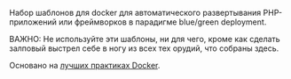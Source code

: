 Набор шаблонов для docker для автоматического развертывания PHP-приложений или фреймворков в парадигме blue/green deployment.

ВАЖНО: Не используйте эти шаблоны, ни для чего, кроме как сделать залповый выстрел себе в ногу из всех тех орудий, что собраны здесь.

Основано на [лучших практиках Docker](https://docs.docker.com/articles/dockerfile_best-practices/).
